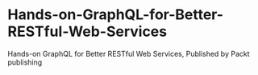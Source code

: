 # Hands-on-GraphQL-for-Better-RESTful-Web-Services
Hands-on GraphQL for Better RESTful Web Services, Published by Packt publishing
